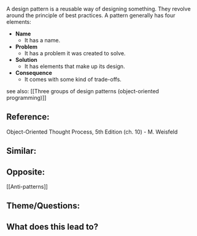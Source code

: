 A design pattern is a reusable way of designing something. They revolve around the principle of best practices. A pattern generally has four elements:

- **Name**
	- It has a name.
- **Problem**
	- It has a problem it was created to solve.
- **Solution**
	- It has elements that make up its design.
- **Consequence**
	- It comes with some kind of trade-offs.

see also: [[Three groups of design patterns (object-oriented programming)]]

## Reference:
Object-Oriented Thought Process, 5th Edition (ch. 10) - M. Weisfeld

## Similar:

## Opposite:
[[Anti-patterns]]

## Theme/Questions:

## What does this lead to?
